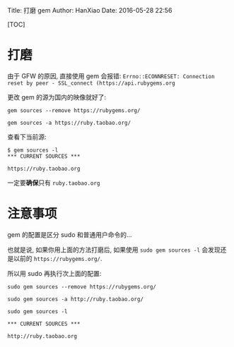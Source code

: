 Title: 打磨 gem
Author: HanXiao
Date: 2016-05-28 22:56

[TOC]

# 打磨
由于 GFW 的原因, 直接使用 gem 会报错: `Errno::ECONNRESET: Connection reset by peer - SSL_connect (https://api.rubygems.org`

更改 gem 的源为国内的映像就好了:

```
gem sources --remove https://rubygems.org/

gem sources -a https://ruby.taobao.org/
```

查看下当前源:

```
$ gem sources -l
*** CURRENT SOURCES ***

https://ruby.taobao.org
```

一定要**确保**只有 `ruby.taobao.org`

# 注意事项
gem 的配置是区分 sudo 和普通用户命令的...

也就是说, 如果你用上面的方法打磨后, 如果使用 `sudo gem sources -l` 会发现还是以前的 `https://rubygems.org/`.

所以用 sudo 再执行次上面的配置:

```
sudo gem sources --remove https://rubygems.org/

sudo gem sources -a http://ruby.taobao.org/

sudo gem sources -l

*** CURRENT SOURCES ***

http://ruby.taobao.org
```

